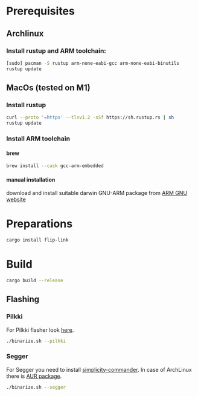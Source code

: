 # Prerequisites

## Archlinux

### Install rustup and ARM toolchain:
```sh
[sudo] pacman -S rustup arm-none-eabi-gcc arm-none-eabi-binutils
rustup update
```

## MacOs (tested on M1)

### Install rustup
```sh
curl --proto '=https' --tlsv1.2 -sSf https://sh.rustup.rs | sh
rustup update
```

### Install ARM toolchain

#### brew
```sh
brew install --cask gcc-arm-embedded
```

#### manual installation
download and install suitable darwin GNU-ARM package from [ARM GNU website](https://developer.arm.com/downloads/-/arm-gnu-toolchain-downloads)


# Preparations

```sh
cargo install flip-link
```


# Build

```sh
cargo build --release
```

## Flashing

### Pilkki

For Pilkki flasher look [here](https://github.com/Alzymologist/pilkki).

```sh
./binarize.sh --pilkki
```
### Segger

For Segger you need to install [simplicity-commander](https://www.silabs.com/developers/mcu-programming-options).
In case of ArchLinux there is [AUR package](https://aur.archlinux.org/packages/simplicity-commander).

```sh
./binarize.sh --segger
```



